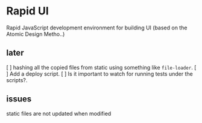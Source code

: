 # Rapid UI

Rapid JavaScript development environment for building UI
(based on the Atomic Design Metho..)


## later
[ ] hashing all the copied files from static using something like `file-loader`.
[ ] Add a deploy script.
[ ] Is it important to watch for running tests under the scripts?.


## issues
static files are not updated when modified

